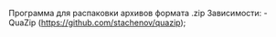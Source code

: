 Программа для распаковки архивов формата .zip
Зависимости:
    - QuaZip (https://github.com/stachenov/quazip);